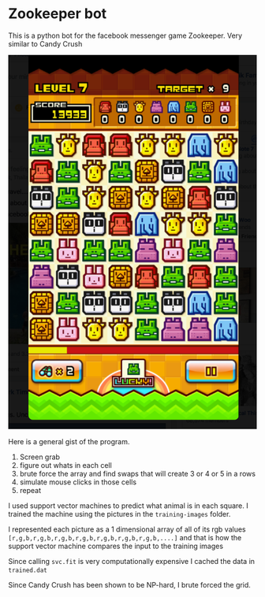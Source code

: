 # Zookeeper bot

This is a python bot for the facebook messenger game Zookeeper. Very similar to Candy Crush

![](https://github.com/wuweiweiwu/zookeeper-bot/blob/master/image%20w%20bunny.png)

Here is a general gist of the program.

1. Screen grab
2. figure out whats in each cell
3. brute force the array and find swaps that will create 3 or 4 or 5 in a rows
4. simulate mouse clicks in those cells
5. repeat

I used support vector machines to predict what animal is in each square. I trained the machine using the pictures in the `training-images` folder.

I represented each picture as a 1 dimensional array of all of its rgb values `[r,g,b,r,g,b,r,g,b,r,g,b,r,g,b,r,g,b,r,g,b,....]` and that is how the support vector machine compares the input to the training images

Since calling `svc.fit` is very computationally expensive I cached the data in `trained.dat`

Since Candy Crush has been shown to be NP-hard, I brute forced the grid.
